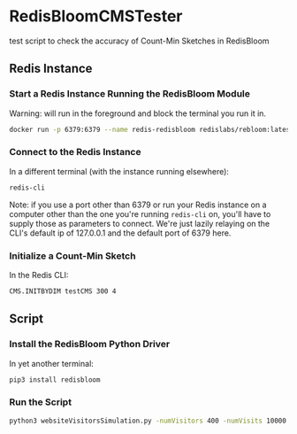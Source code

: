 # RedisBloomCMSTester
test script to check the accuracy of Count-Min Sketches in RedisBloom

## Redis Instance

### Start a Redis Instance Running the RedisBloom Module

Warning: will run in the foreground and block the terminal you run it in.

```bash
docker run -p 6379:6379 --name redis-redisbloom redislabs/rebloom:latest
```

### Connect to the Redis Instance

In a different terminal (with the instance running elsewhere):
```bash
redis-cli
```

Note: if you use a port other than 6379 or run your Redis instance on a computer other than the one you're running `redis-cli` on, you'll have to supply those as parameters to connect. We're just lazily relaying on the CLI's default ip of 127.0.0.1 and the default port of 6379 here.

### Initialize a Count-Min Sketch

In the Redis CLI:
```bash
CMS.INITBYDIM testCMS 300 4
```

## Script
### Install the RedisBloom Python Driver

In yet another terminal:

```bash
pip3 install redisbloom
```

### Run the Script

```bash
python3 websiteVisitorsSimulation.py -numVisitors 400 -numVisits 10000 -compare true -cmsName testCMS -numToCompare 20
```
